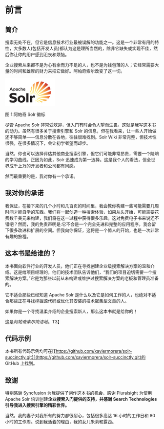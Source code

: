 # 前言

## 简介

搜索无处不在，但它是信息技术行业最被误解的功能之一。这是一个非常有用的特性，大多数人(包括开发人员)都认为这是理所当然的，除非它缺失或实现不佳，然后你让你的用户感到沮丧和烦恼。

企业搜索从来都不是为心有余而力不足的人，也不是为钱包薄的人；它经常需要大量的时间和雄厚的财力来把它做好。阿帕奇索尔改变了这一切。

![](img/image001.png)

图 1:阿帕奇 Solr 徽标

尽管 Apache Solr 非常受欢迎，但入门有时会令人望而生畏。这就是我写这本书的动力。虽然有很多关于搜索引擎和 Solr 的信息，但在我看来，让一些人开始做还不够简单——信息分散在各地，往往很难找到。Solr Wiki 非常完整，但技术性很强，在很多情况下，会让初学者望而却步。

当然，你也可以选择评估其他商业搜索引擎，但它们可能非常昂贵，需要一个陡峭的学习曲线。正因为如此，Solr 迅速成为第一选择。这是我个人的看法，但全世界成千上万的开发者和公司都有同感。

然而最重要的是，我对你有一个承诺。

## 我对你的承诺

我保证，在接下来的几个小时和几百页的时间里，我会教你构建一些可能需要几周时间才能自学的东西。我们将一起创造一种搜索体验，如果从头开始，可能需要花费数千美元来构建，我们将在这一过程中获得很多乐趣。这对免费电子书来说还不错吧？然而，我的免责声明是:它不会是一个完全先进和完整的应用程序，我会留下很多改进和扩展的空间。但我向你保证，这将是一个惊人的开始，也是一次非常有趣的旅程。

## 这本书是给谁的？

本书面向软件行业的开发人员，他们正在寻找创建企业级搜索解决方案的温和介绍。这是给项目经理的，他们的技术团队告诉他们，“我们的项目迫切需要一个搜索解决方案。”它是为那些以前从未构建或维护过搜索解决方案的老板和管理员准备的。

它不适合那些已经知道 Apache Solr 是什么以及它是如何工作的人，也绝对不适合那些正在寻找挖掘源代码或优化其安装的技术密集型文章的人。

如果你是一个寻找温柔介绍的企业搜索新人，那么这本书就是给你的！

这是*阿帕奇索尔简洁地*。T3】

## 代码示例

本书所有代码示例均可在[【https://github.com/xaviermorera/solr-succinctly.git】](https://github.com/xaviermorera/solr-succinctly.git)的 GitHub 上找到。

## 致谢

特别感谢 Syncfusion 为我提供了创作这本书的机会，感谢 Pluralsight 为使用 Apache Solr 培训创建**企业搜索入门提供的支持，并感谢 Search Technologies 引导我进入搜索引擎的精彩世界。**

当然，我的妻子对我所有的努力都很耐心，包括很多高达 16 小时的工作日和 80 小时的工作周。说到我活着的理由，我的女儿朱莉和露西。